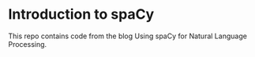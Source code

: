 # Introduction to spaCy

This repo contains code from the blog Using spaCy for Natural Language Processing.

